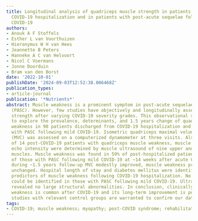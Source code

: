 ```yaml
---
title: Longitudinal analysis of quadriceps muscle strength in patients with previous
  COVID-19 hospitalization and in patients with post-acute sequelae following mild
  COVID-19
authors:
- Anouk A F Stoffels
- Esther L van Voorthuizen
- Hieronymus W H van Hees
- Jeannette B Peters
- Hanneke A C van Helvoort
- Nicol C Voermans
- Jonne Doorduin
- Bram van den Borst
date: '2022-10-01'
publishDate: '2024-09-03T12:52:38.006468Z'
publication_types:
- article-journal
publication: '*Nutrients*'
abstract: Muscle weakness is a prominent symptom in post-acute sequelae of COVID-19
  (PASC). However, few studies have objectively and longitudinally assessed muscle
  strength after varying COVID-19 severity grades. This observational study aimed
  to explore the prevalence, determinants, and 1.5 years change of quadriceps muscle
  weakness in 98 patients discharged from COVID-19 hospitalization and in 50 patients
  with PASC following mild COVID-19. Isometric quadriceps maximal voluntary contraction
  (MVC) was assessed on a computerized dynamometer at three visits. Also, in a subgroup
  of 14 post-COVID-19 patients with quadriceps muscle weakness, muscle thickness and
  echo intensity were determined by muscle ultrasound of nine upper and lower extremity
  muscles. Muscle weakness was found in 59% of post-hospitalized patients and in 65%
  of those with PASC following mild COVID-19 at ~14 weeks after acute COVID-19. Whereas
  during ~1.5 years follow-up MVC modestly improved, muscle weakness prevalence remained
  unchanged. Hospital length of stay and diabetes mellitus were identified as possible
  predictors of muscle weakness following COVID-19 hospitalization. No predictors
  could be identified in those with PASC following mild COVID-19. Ultrasound outcomes
  revealed no large structural abnormalities. In conclusion, clinically relevant muscle
  weakness is common after COVID-19 and its long-term improvement is poor. Future
  studies with relevant control groups are warranted to confirm our data.
tags:
- COVID-19; muscle weakness; myopathy; post-COVID syndrome; rehabilitation
---
```


